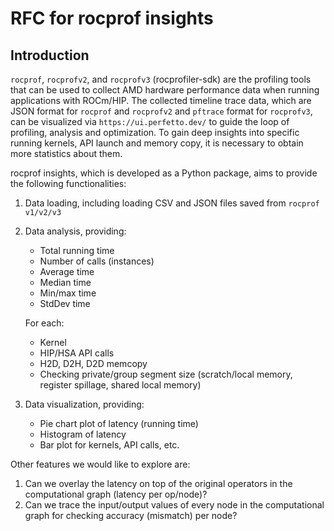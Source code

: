# RFC for rocprof insights

## Introduction

`rocprof`, `rocprofv2`, and `rocprofv3` (rocprofiler-sdk) are the profiling tools that can be used to collect AMD hardware performance data when running applications with ROCm/HIP. The collected timeline trace data, which are JSON format for `rocprof` and `rocprofv2` and `pftrace` format for `rocprofv3`, can be visualized via `https://ui.perfetto.dev/` to guide the loop of profiling, analysis and optimization. To gain deep insights into specific running kernels, API launch and memory copy, it is necessary to obtain more statistics about them.

rocprof insights, which is developed as a Python package, aims to provide the following functionalities:

1. Data loading, including loading CSV and JSON files saved from `rocprof v1/v2/v3`
2. Data analysis, providing:
   - Total running time
   - Number of calls (instances)
   - Average time
   - Median time
   - Min/max time
   - StdDev time
   
   For each:
   - Kernel
   - HIP/HSA API calls
   - H2D, D2H, D2D memcopy
   - Checking private/group segment size (scratch/local memory, register spillage, shared local memory)

3. Data visualization, providing:
   - Pie chart plot of latency (running time)
   - Histogram of latency
   - Bar plot for kernels, API calls, etc.

Other features we would like to explore are:

1. Can we overlay the latency on top of the original operators in the computational graph (latency per op/node)?
2. Can we trace the input/output values of every node in the computational graph for checking accuracy (mismatch) per node?
